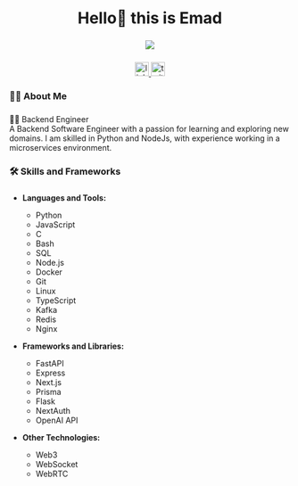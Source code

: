 <h1 align="center">Hello👋 this is Emad</h1>

###

<div align="center">
  <img src="https://visitor-badge.laobi.icu/badge?page_id=EmadAnwer.EmadAnwer&left_color=forestgreen&right_color=yellow"  />
</div>

###

<div align="center">
  <a href="https://www.linkedin.com/in/emadanwer/" target="_blank">
    <img src="https://img.shields.io/static/v1?message=LinkedIn&logo=linkedin&label=&color=0077B5&logoColor=white&labelColor=&style=for-the-badge" height="25" alt="linkedin logo"  />
  </a>
  <a href="https://twitter.com/EmadAnwer_" target="_blank">
    <img src="https://img.shields.io/static/v1?message=Twitter&logo=twitter&label=&color=1DA1F2&logoColor=white&labelColor=&style=for-the-badge" height="25" alt="twitter logo"  />
  </a>
</div>

###

<h3 align="left">👩‍💻  About Me</h3>

###

<p align="left">
  👨‍💻 Backend Engineer <br>
  A Backend Software Engineer with a passion for learning and exploring new domains. I am skilled in Python and NodeJs, with experience working in a microservices environment.
</p>

###

<h3 align="left">🛠 Skills and Frameworks</h3>

###

- **Languages and Tools:**

  - Python
  - JavaScript
  - C
  - Bash
  - SQL
  - Node.js
  - Docker
  - Git
  - Linux
  - TypeScript
  - Kafka
  - Redis
  - Nginx

- **Frameworks and Libraries:**

  - FastAPI
  - Express
  - Next.js
  - Prisma
  - Flask
  - NextAuth
  - OpenAI API

- **Other Technologies:**
  - Web3
  - WebSocket
  - WebRTC

<br clear="both">
